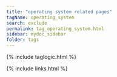 ```yaml
---
title: "operating system related pages"
tagName: operating_system
search: exclude
permalink: tag_operating_system.html
sidebar: mydoc_sidebar
folder: tags
---
```

{% include taglogic.html %}

{% include links.html %}
